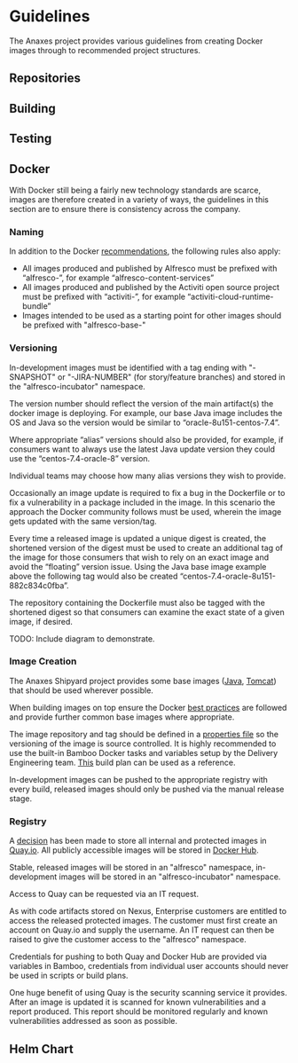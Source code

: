 # Guidelines

The Anaxes project provides various guidelines from creating Docker images through to recommended project structures.

## Repositories

## Building

## Testing

## Docker

With Docker still being a fairly new technology standards are scarce, images are therefore created in a variety of ways, the guidelines in this section are to ensure there is consistency across the company.

### Naming

In addition to the Docker [recommendations](https://docs.docker.com/engine/reference/commandline/tag/#extended-description), the following rules also apply:

* All images produced and published by Alfresco must be prefixed with “alfresco-”, for example “alfresco-content-services”
* All images produced and published by the Activiti open source project must be prefixed with “activiti-”, for example “activiti-cloud-runtime-bundle”
* Images intended to be used as a starting point for other images should be prefixed with "alfresco-base-"

### Versioning

In-development images must be identified with a tag ending with "-SNAPSHOT" or "-JIRA-NUMBER" (for story/feature branches) and stored in the "alfresco-incubator" namespace.

The version number should reflect the version of the main artifact(s) the docker image is deploying. For example, our base Java image includes the OS and Java so the version would be similar to “oracle-8u151-centos-7.4”.

Where appropriate “alias” versions should also be provided, for example, if consumers want to always use the latest Java update version they could use the “centos-7.4-oracle-8” version.

Individual teams may choose how many alias versions they wish to provide.

Occasionally an image update is required to fix a bug in the Dockerfile or to fix a vulnerability in a package included in the image. In this scenario the approach the Docker community follows must be used, wherein the image gets updated with the same version/tag.

Every time a released image is updated a unique digest is created, the shortened version of the digest must be used to create an additional tag of the image for those consumers that wish to rely on an exact image and avoid the “floating” version issue. Using the Java base image example above the following tag would also be created “centos-7.4-oracle-8u151-882c834c0fba”.

The repository containing the Dockerfile must also be tagged with the shortened digest so that consumers can examine the exact state of a given image, if desired.

TODO: Include diagram to demonstrate.

### Image Creation

The Anaxes Shipyard project provides some base images ([Java](https://github.com/Alfresco/alfresco-docker-base-java), [Tomcat](https://github.com/Alfresco/alfresco-docker-base-tomcat)) that should be used wherever possible.

When building images on top ensure the Docker [best practices](https://docs.docker.com/engine/userguide/eng-image/dockerfile_best-practices) are followed and provide further common base images where appropriate.

The image repository and tag should be defined in a [properties file](https://github.com/Alfresco/alfresco-docker-base-java/blob/master/build.properties) so the versioning of the image is source controlled. It is highly recommended to use the built-in Bamboo Docker tasks and variables setup by the Delivery Engineering team. [This](https://bamboo.alfresco.com/bamboo/browse/PS-HWS) build plan can be used as a reference.

In-development images can be pushed to the appropriate registry with every build, released images should only be pushed via the manual release stage.

### Registry

A [decision](../adrs/0002-docker-registry-for-internal-and-protected-images.md) has been made to store all internal and protected images in [Quay.io](https://quay.io). All publicly accessible images will be stored in [Docker Hub](https://hub.docker.com).

Stable, released images will be stored in an "alfresco" namespace, in-development images will be stored in an "alfresco-incubator" namespace.

Access to Quay can be requested via an IT request.

As with code artifacts stored on Nexus, Enterprise customers are entitled to access the released protected images. The customer must first create an account on Quay.io and supply the username. An IT request can then be raised to give the customer access to the "alfresco" namespace.

Credentials for pushing to both Quay and Docker Hub are provided via variables in Bamboo, credentials from individual user accounts should never be used in scripts or build plans.

One huge benefit of using Quay is the security scanning service it provides. After an image is updated it is scanned for known vulnerabilities and a report produced. This report should be monitored regularly and known vulnerabilities addressed as soon as possible.

## Helm Chart
